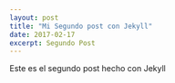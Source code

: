 ```yaml
---
layout: post
title: "Mi Segundo post con Jekyll"
date: 2017-02-17
excerpt: Segundo Post
---
```


Este es el segundo post hecho con Jekyll